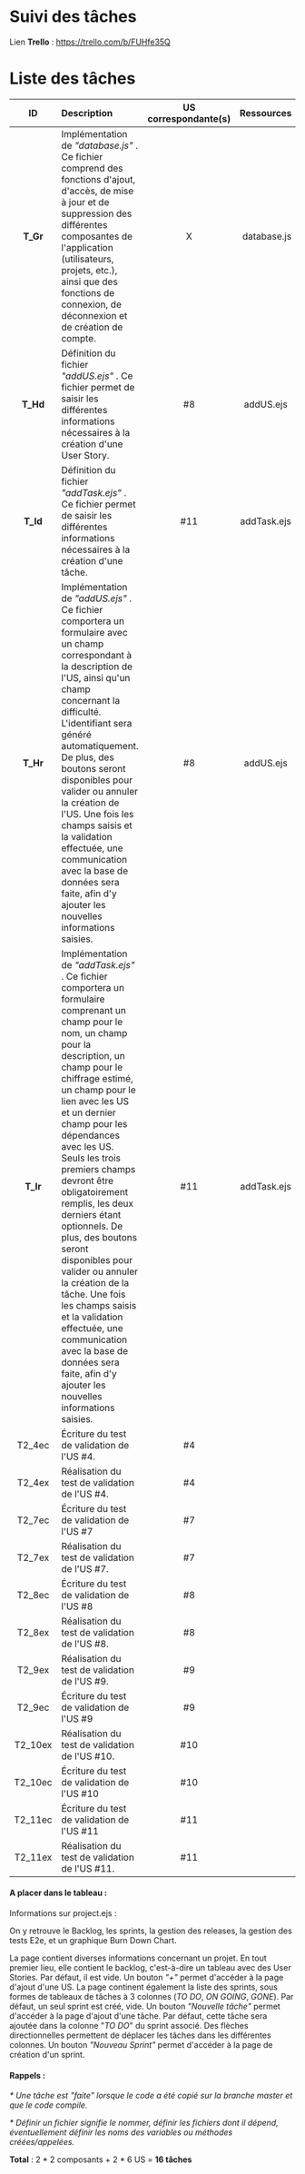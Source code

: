 # Suivi des tâches

Lien __Trello__ : https://trello.com/b/FUHfe35Q

# Liste des tâches

| ID | Description | US correspondante(s) | Ressources |  Avancement | chiffrage (j/h) |
|:--:|:------------|:--------------------:|:----------:|:-------------:|:---------------:|
| __T_Gr__ | Implémentation de _"database.js"_ . Ce fichier comprend des fonctions d'ajout, d'accès, de mise à jour et de suppression des différentes composantes de l'application (utilisateurs, projets, etc.), ainsi que des fonctions de connexion, de déconnexion et de création de compte. | X | database.js | ON GOING | 1.5 |
| __T_Hd__ | Définition du fichier _"addUS.ejs"_ . Ce fichier permet de saisir les différentes informations nécessaires à la création d'une User Story. | #8 | addUS.ejs | TO DO | 0.5 |
| __T_Id__ | Définition du fichier _"addTask.ejs"_ . Ce fichier permet de saisir les différentes informations nécessaires à la création d'une tâche. | #11 | addTask.ejs | TO DO | 0.5 |
| __T_Hr__ | Implémentation de _"addUS.ejs"_ . Ce fichier comportera un formulaire avec un champ correspondant à la description de l'US, ainsi qu'un champ concernant la difficulté. L'identifiant sera généré automatiquement. De plus, des boutons seront disponibles pour valider ou annuler la création de l'US. Une fois les champs saisis et la validation effectuée, une communication avec la base de données sera faite, afin d'y ajouter les nouvelles informations saisies. | #8 | addUS.ejs | TO DO | 0.5 |
| __T_Ir__ | Implémentation de _"addTask.ejs"_ . Ce fichier comportera un formulaire comprenant un champ pour le nom, un champ pour la description, un champ pour le chiffrage estimé, un champ pour le lien avec les US et un dernier champ pour les dépendances avec les US. Seuls les trois premiers champs devront être obligatoirement remplis, les deux derniers étant optionnels. De plus, des boutons seront disponibles pour valider ou annuler la création de la tâche. Une fois les champs saisis et la validation effectuée, une communication avec la base de données sera faite, afin d'y ajouter les nouvelles informations saisies. | #11 | addTask.ejs | TO DO | 0.5 |
| T2_4ec | Écriture du test de validation de l'US #4. | #4 |  | TO DO | 0.5 |
| T2_4ex | Réalisation du test de validation de l'US #4. | #4 |  | TO DO | 0.5 |
| T2_7ec | Écriture du test de validation de l'US #7 | #7 |  | TO DO | 0.5 |
| T2_7ex | Réalisation du test de validation de l'US #7. | #7 |  | TO DO | 0.5 |
| T2_8ec | Écriture du test de validation de l'US #8 | #8 |  | TO DO | 0.5 |
| T2_8ex | Réalisation du test de validation de l'US #8. | #8 |  | TO DO | 0.5 |
| T2_9ex | Réalisation du test de validation de l'US #9. | #9 |  | TO DO | 0.5 |
| T2_9ec | Écriture du test de validation de l'US #9 | #9 |  | TO DO | 0.5 |
| T2_10ex | Réalisation du test de validation de l'US #10. | #10 |  | TO DO | 0.5 |
| T2_10ec | Écriture du test de validation de l'US #10 | #10 |  | TO DO | 0.5 |
| T2_11ec | Écriture du test de validation de l'US #11 | #11 |  | TO DO | 0.5 |
| T2_11ex | Réalisation du test de validation de l'US #11. | #11 |  | TO DO | 0.5 |

#### A placer dans le tableau :

Informations sur project.ejs :

On y retrouve le Backlog, les sprints, la gestion des releases, la gestion des tests E2e, et un graphique Burn Down Chart.

La page contient diverses informations concernant un projet. En tout premier lieu, elle contient le backlog, c'est-à-dire un tableau avec des User Stories. Par défaut, il est vide. Un bouton _"+"_ permet d'accéder à la page d'ajout d'une US. La page continent également la liste des sprints, sous formes de tableaux de tâches à 3 colonnes (_TO DO_, _ON GOING_, _GONE_). Par défaut, un seul sprint est créé, vide. Un bouton _"Nouvelle tâche"_ permet d'accéder à la page d'ajout d'une tâche. Par défaut, cette tâche sera ajoutée dans la colonne "_TO DO_" du sprint associé. Des flèches directionnelles permettent de déplacer les tâches dans les différentes colonnes. Un bouton _"Nouveau Sprint"_ permet d'accéder à la page de création d'un sprint.

  #### Rappels :

  _* Une tâche est "faite" lorsque le code a été copié sur la branche master et que le code compile._

  _* Définir un fichier signifie le nommer, définir les fichiers dont il dépend, éventuellement définir les noms des variables ou méthodes créées/appelées._

__Total__ : 2 \* 2 composants + 2 \* 6 US = __16 tâches__